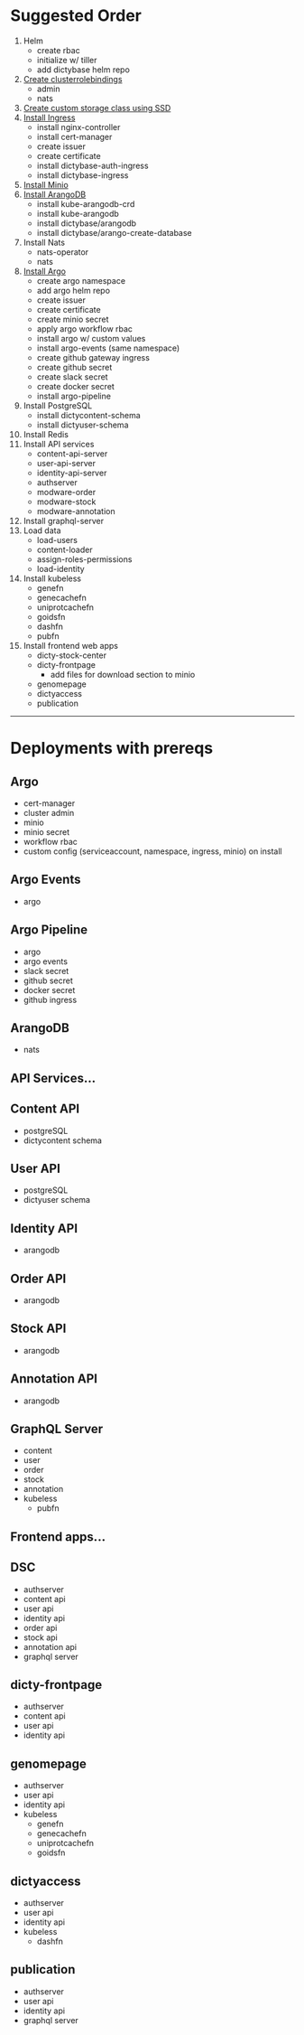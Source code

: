 # Suggested Order

1) Helm
    - create rbac
    - initialize w/ tiller
    - add dictybase helm repo
2) [Create clusterrolebindings](admin.md)
    - admin
    - nats
3) [Create custom storage class using SSD](storageclass.md)
4) [Install Ingress](ingress.md)
    - install nginx-controller
    - install cert-manager
    - create issuer
    - create certificate
    - install dictybase-auth-ingress
    - install dictybase-ingress
5) [Install Minio](minio.md)
6) [Install ArangoDB](arangodb.md)
    - install kube-arangodb-crd
    - install kube-arangodb
    - install dictybase/arangodb
    - install dictybase/arango-create-database
7) Install Nats
    - nats-operator
    - nats
8) [Install Argo](argoevents.md)
    - create argo namespace
    - add argo helm repo
    - create issuer
    - create certificate
    - create minio secret
    - apply argo workflow rbac
    - install argo w/ custom values
    - install argo-events (same namespace)
    - create github gateway ingress
    - create github secret
    - create slack secret
    - create docker secret
    - install argo-pipeline
8) Install PostgreSQL
    - install dictycontent-schema
    - install dictyuser-schema
9) Install Redis
10) Install API services
    - content-api-server
    - user-api-server
    - identity-api-server
    - authserver
    - modware-order
    - modware-stock
    - modware-annotation
11) Install graphql-server
12) Load data
    - load-users
    - content-loader
    - assign-roles-permissions
    - load-identity
13) Install kubeless
    - genefn
    - genecachefn
    - uniprotcachefn
    - goidsfn
    - dashfn
    - pubfn
14) Install frontend web apps
    - dicty-stock-center
    - dicty-frontpage
        - add files for download section to minio
    - genomepage
    - dictyaccess
    - publication

---

# Deployments with prereqs

## Argo
- cert-manager
- cluster admin
- minio
- minio secret
- workflow rbac
- custom config (serviceaccount, namespace, ingress, minio) on install

## Argo Events
- argo

## Argo Pipeline
- argo
- argo events
- slack secret
- github secret
- docker secret
- github ingress

## ArangoDB
- nats

## API Services...

## Content API
- postgreSQL
- dictycontent schema

## User API
- postgreSQL
- dictyuser schema

## Identity API
- arangodb

## Order API
- arangodb

## Stock API
- arangodb

## Annotation API
- arangodb

## GraphQL Server
- content
- user
- order
- stock
- annotation
- kubeless
    - pubfn


## Frontend apps...

## DSC
- authserver
- content api
- user api
- identity api
- order api
- stock api
- annotation api
- graphql server

## dicty-frontpage
- authserver
- content api
- user api
- identity api

## genomepage
- authserver
- user api
- identity api
- kubeless
    - genefn
    - genecachefn
    - uniprotcachefn
    - goidsfn

## dictyaccess
- authserver
- user api
- identity api
- kubeless
    - dashfn

## publication
- authserver
- user api
- identity api
- graphql server